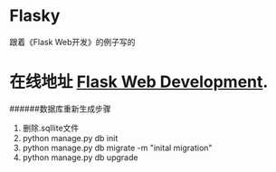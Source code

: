 Flasky
======

跟着《Flask Web开发》的例子写的

在线地址 [Flask Web Development](http://www.flaskbook.com).
======
######数据库重新生成步骤
1. 删除.sqllite文件
2. python manage.py db init
3. python manage.py db migrate -m "inital migration"
4. python manage.py db upgrade



